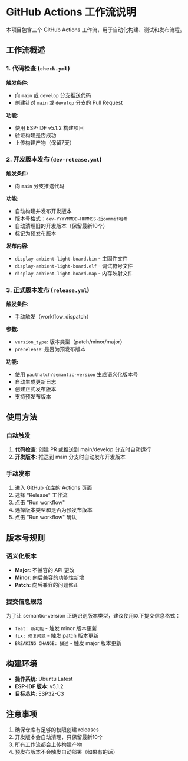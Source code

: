 # GitHub Actions 工作流说明

本项目包含三个 GitHub Actions 工作流，用于自动化构建、测试和发布流程。

## 工作流概述

### 1. 代码检查 (`check.yml`)

**触发条件:**
- 向 `main` 或 `develop` 分支推送代码
- 创建针对 `main` 或 `develop` 分支的 Pull Request

**功能:**
- 使用 ESP-IDF v5.1.2 构建项目
- 验证构建是否成功
- 上传构建产物（保留7天）

### 2. 开发版本发布 (`dev-release.yml`)

**触发条件:**
- 向 `main` 分支推送代码

**功能:**
- 自动构建并发布开发版本
- 版本号格式：`dev-YYYYMMDD-HHMMSS-短commit哈希`
- 自动清理旧的开发版本（保留最新10个）
- 标记为预发布版本

**发布内容:**
- `display-ambient-light-board.bin` - 主固件文件
- `display-ambient-light-board.elf` - 调试符号文件
- `display-ambient-light-board.map` - 内存映射文件

### 3. 正式版本发布 (`release.yml`)

**触发条件:**
- 手动触发（workflow_dispatch）

**参数:**
- `version_type`: 版本类型（patch/minor/major）
- `prerelease`: 是否为预发布版本

**功能:**
- 使用 `paulhatch/semantic-version` 生成语义化版本号
- 自动生成更新日志
- 创建正式发布版本
- 支持预发布版本

## 使用方法

### 自动触发

1. **代码检查**: 创建 PR 或推送到 main/develop 分支时自动运行
2. **开发版本**: 推送到 main 分支时自动发布开发版本

### 手动发布

1. 进入 GitHub 仓库的 Actions 页面
2. 选择 "Release" 工作流
3. 点击 "Run workflow"
4. 选择版本类型和是否为预发布版本
5. 点击 "Run workflow" 确认

## 版本号规则

### 语义化版本

- **Major**: 不兼容的 API 更改
- **Minor**: 向后兼容的功能性新增
- **Patch**: 向后兼容的问题修正

### 提交信息规范

为了让 semantic-version 正确识别版本类型，建议使用以下提交信息格式：

- `feat: 新功能` - 触发 minor 版本更新
- `fix: 修复问题` - 触发 patch 版本更新
- `BREAKING CHANGE: 描述` - 触发 major 版本更新

## 构建环境

- **操作系统**: Ubuntu Latest
- **ESP-IDF 版本**: v5.1.2
- **目标芯片**: ESP32-C3

## 注意事项

1. 确保仓库有足够的权限创建 releases
2. 开发版本会自动清理，只保留最新10个
3. 所有工作流都会上传构建产物
4. 预发布版本不会触发自动部署（如果有的话）
